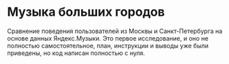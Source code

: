 # Музыка больших городов
Сравнение поведения пользователей из Москвы и Санкт-Петербурга на основе данных Яндекс.Музыки. Это первое исследование, и оно не полностью самостоятельное, план, инструкции и выводы уже были приведены, но код написан полностью с нуля.
